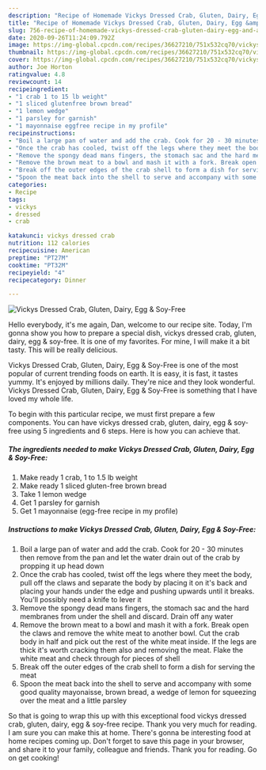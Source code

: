 ```yaml
---
description: "Recipe of Homemade Vickys Dressed Crab, Gluten, Dairy, Egg &amp;amp; Soy-Free"
title: "Recipe of Homemade Vickys Dressed Crab, Gluten, Dairy, Egg &amp;amp; Soy-Free"
slug: 756-recipe-of-homemade-vickys-dressed-crab-gluten-dairy-egg-and-amp-soy-free
date: 2020-09-26T11:24:09.792Z
image: https://img-global.cpcdn.com/recipes/36627210/751x532cq70/vickys-dressed-crab-gluten-dairy-egg-soy-free-recipe-main-photo.jpg
thumbnail: https://img-global.cpcdn.com/recipes/36627210/751x532cq70/vickys-dressed-crab-gluten-dairy-egg-soy-free-recipe-main-photo.jpg
cover: https://img-global.cpcdn.com/recipes/36627210/751x532cq70/vickys-dressed-crab-gluten-dairy-egg-soy-free-recipe-main-photo.jpg
author: Joe Horton
ratingvalue: 4.8
reviewcount: 14
recipeingredient:
- "1 crab 1 to 15 lb weight"
- "1 sliced glutenfree brown bread"
- "1 lemon wedge"
- "1 parsley for garnish"
- "1 mayonnaise eggfree recipe in my profile"
recipeinstructions:
- "Boil a large pan of water and add the crab. Cook for 20 - 30 minutes then remove from the pan and let the water drain out of the crab by propping it up head down"
- "Once the crab has cooled, twist off the legs where they meet the body, pull off the claws and separate the body by placing it on it&#39;s back and placing your hands under the edge and pushing upwards until it breaks. You&#39;ll possibly need a knife to lever it"
- "Remove the spongy dead mans fingers, the stomach sac and the hard membranes from under the shell and discard. Drain off any water"
- "Remove the brown meat to a bowl and mash it with a fork. Break open the claws and remove the white meat to another bowl. Cut the crab body in half and pick out the rest of the white meat inside. If the legs are thick it&#39;s worth cracking them also and removing the meat. Flake the white meat and check through for pieces of shell"
- "Break off the outer edges of the crab shell to form a dish for serving the meat"
- "Spoon the meat back into the shell to serve and accompany with some good quality mayonaisse, brown bread, a wedge of lemon for squeezing over the meat and a little parsley"
categories:
- Recipe
tags:
- vickys
- dressed
- crab

katakunci: vickys dressed crab 
nutrition: 112 calories
recipecuisine: American
preptime: "PT27M"
cooktime: "PT32M"
recipeyield: "4"
recipecategory: Dinner

---
```



![Vickys Dressed Crab, Gluten, Dairy, Egg &amp; Soy-Free](https://img-global.cpcdn.com/recipes/36627210/751x532cq70/vickys-dressed-crab-gluten-dairy-egg-soy-free-recipe-main-photo.jpg)

Hello everybody, it's me again, Dan, welcome to our recipe site. Today, I'm gonna show you how to prepare a special dish, vickys dressed crab, gluten, dairy, egg &amp; soy-free. It is one of my favorites. For mine, I will make it a bit tasty. This will be really delicious.



Vickys Dressed Crab, Gluten, Dairy, Egg &amp; Soy-Free is one of the most popular of current trending foods on earth. It is easy, it is fast, it tastes yummy. It's enjoyed by millions daily. They're nice and they look wonderful. Vickys Dressed Crab, Gluten, Dairy, Egg &amp; Soy-Free is something that I have loved my whole life.


To begin with this particular recipe, we must first prepare a few components. You can have vickys dressed crab, gluten, dairy, egg &amp; soy-free using 5 ingredients and 6 steps. Here is how you can achieve that.

<!--inarticleads1-->

##### The ingredients needed to make Vickys Dressed Crab, Gluten, Dairy, Egg &amp; Soy-Free:

1. Make ready 1 crab, 1 to 1.5 lb weight
1. Make ready 1 sliced gluten-free brown bread
1. Take 1 lemon wedge
1. Get 1 parsley for garnish
1. Get 1 mayonnaise (egg-free recipe in my profile)




<!--inarticleads2-->

##### Instructions to make Vickys Dressed Crab, Gluten, Dairy, Egg &amp; Soy-Free:

1. Boil a large pan of water and add the crab. Cook for 20 - 30 minutes then remove from the pan and let the water drain out of the crab by propping it up head down
1. Once the crab has cooled, twist off the legs where they meet the body, pull off the claws and separate the body by placing it on it&#39;s back and placing your hands under the edge and pushing upwards until it breaks. You&#39;ll possibly need a knife to lever it
1. Remove the spongy dead mans fingers, the stomach sac and the hard membranes from under the shell and discard. Drain off any water
1. Remove the brown meat to a bowl and mash it with a fork. Break open the claws and remove the white meat to another bowl. Cut the crab body in half and pick out the rest of the white meat inside. If the legs are thick it&#39;s worth cracking them also and removing the meat. Flake the white meat and check through for pieces of shell
1. Break off the outer edges of the crab shell to form a dish for serving the meat
1. Spoon the meat back into the shell to serve and accompany with some good quality mayonaisse, brown bread, a wedge of lemon for squeezing over the meat and a little parsley




So that is going to wrap this up with this exceptional food vickys dressed crab, gluten, dairy, egg &amp; soy-free recipe. Thank you very much for reading. I am sure you can make this at home. There's gonna be interesting food at home recipes coming up. Don't forget to save this page in your browser, and share it to your family, colleague and friends. Thank you for reading. Go on get cooking!
